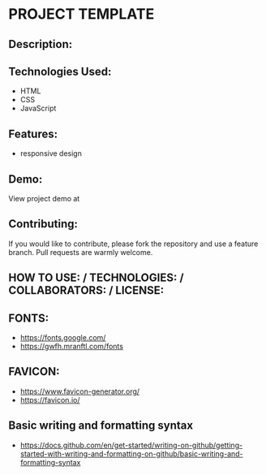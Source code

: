 # PROJECT TEMPLATE

## Description:


## Technologies Used:
* HTML
* CSS
* JavaScript


## Features:
* responsive design

## Demo:
View project demo at 

## Contributing:
If you would like to contribute, please fork the repository and use a feature branch. Pull requests are warmly welcome.

## HOW TO USE: / TECHNOLOGIES: / COLLABORATORS: / LICENSE:

## FONTS:
* https://fonts.google.com/
* https://gwfh.mranftl.com/fonts

## FAVICON:
* https://www.favicon-generator.org/
* https://favicon.io/

## Basic writing and formatting syntax
* https://docs.github.com/en/get-started/writing-on-github/getting-started-with-writing-and-formatting-on-github/basic-writing-and-formatting-syntax 
